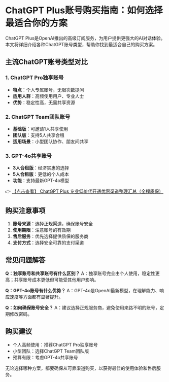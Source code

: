 # ChatGPT Plus账号购买指南：如何选择最适合你的方案

ChatGPT Plus是OpenAI推出的高级订阅服务，为用户提供更强大的AI对话体验。本文将详细介绍各种ChatGPT账号类型，帮助你找到最适合自己的购买方案。

## 主流ChatGPT账号类型对比

### 1. ChatGPT Pro独享账号
- **特点**：个人专属账号，无限次数提问
- **适用人群**：高频使用用户、专业人士
- **优势**：稳定性高，无需共享资源

### 2. ChatGPT Team团队账号
- **基础版**：可邀请1人共享使用
- **团队版**：支持5人共享合租
- **适用场景**：小型团队协作、朋友间共享

### 3. GPT-4o共享账号
- **3人合租版**：经济实惠的选择
- **5人合租版**：更低的个人成本
- **功能**：支持最新GPT-4o模型

👉 [【点击查看】 ChatGPT Plus 专业低价代开通优惠渠道整理汇总（全程质保）](https://bit.ly/DaiKai)

## 购买注意事项

1. **账号来源**：选择正规渠道，确保账号安全
2. **使用期限**：注意账号的有效期
3. **售后服务**：优先选择提供质保的服务商
4. **支付方式**：选择安全可靠的支付渠道

## 常见问题解答

**Q：独享账号和共享账号有什么区别？**
A：独享账号完全由个人使用，稳定性更高；共享账号成本更低但可能受其他用户影响。

**Q：GPT-4o账号有什么优势？**
A：GPT-4o是OpenAI最新模型，在理解能力、响应速度等方面都有显著提升。

**Q：如何确保账号安全？**
A：建议选择正规服务商，避免使用来路不明的账号，定期修改密码。

## 购买建议

- 个人高频使用：推荐ChatGPT Pro独享账号
- 小型团队：选择ChatGPT Team团队版
- 预算有限：考虑GPT-4o共享账号

无论选择哪种方案，都要确保从可靠渠道购买，以获得最佳的使用体验和售后服务。